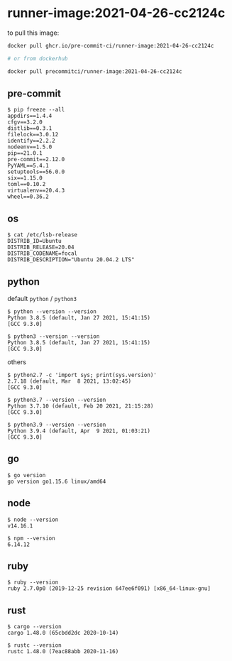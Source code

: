 runner-image:2021-04-26-cc2124c
===============================

to pull this image:

```bash
docker pull ghcr.io/pre-commit-ci/runner-image:2021-04-26-cc2124c

# or from dockerhub

docker pull precommitci/runner-image:2021-04-26-cc2124c
```

## pre-commit

```console
$ pip freeze --all
appdirs==1.4.4
cfgv==3.2.0
distlib==0.3.1
filelock==3.0.12
identify==2.2.2
nodeenv==1.5.0
pip==21.0.1
pre-commit==2.12.0
PyYAML==5.4.1
setuptools==56.0.0
six==1.15.0
toml==0.10.2
virtualenv==20.4.3
wheel==0.36.2
```

## os

```console
$ cat /etc/lsb-release
DISTRIB_ID=Ubuntu
DISTRIB_RELEASE=20.04
DISTRIB_CODENAME=focal
DISTRIB_DESCRIPTION="Ubuntu 20.04.2 LTS"
```

## python

default `python` / `python3`

```console
$ python --version --version
Python 3.8.5 (default, Jan 27 2021, 15:41:15)
[GCC 9.3.0]

$ python3 --version --version
Python 3.8.5 (default, Jan 27 2021, 15:41:15)
[GCC 9.3.0]
```

others

```console
$ python2.7 -c 'import sys; print(sys.version)'
2.7.18 (default, Mar  8 2021, 13:02:45)
[GCC 9.3.0]

$ python3.7 --version --version
Python 3.7.10 (default, Feb 20 2021, 21:15:28)
[GCC 9.3.0]

$ python3.9 --version --version
Python 3.9.4 (default, Apr  9 2021, 01:03:21)
[GCC 9.3.0]
```

## go

```console
$ go version
go version go1.15.6 linux/amd64
```

## node

```console
$ node --version
v14.16.1

$ npm --version
6.14.12
```

## ruby

```console
$ ruby --version
ruby 2.7.0p0 (2019-12-25 revision 647ee6f091) [x86_64-linux-gnu]
```

## rust

```console
$ cargo --version
cargo 1.48.0 (65cbdd2dc 2020-10-14)

$ rustc --version
rustc 1.48.0 (7eac88abb 2020-11-16)
```
